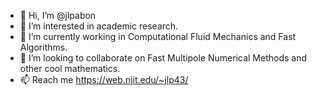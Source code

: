 - 👋 Hi, I’m @jlpabon
- 👀 I’m interested in academic research.
- 🌱 I’m currently working in Computational Fluid Mechanics and Fast Algorithms.
- 💞️ I’m looking to collaborate on Fast Multipole Numerical Methods and other cool mathematics.
- 📫 Reach me https://web.njit.edu/~jlp43/

<!---
jlpabon/jlpabon is a ✨ special ✨ repository because its `README.md` (this file) appears on your GitHub profile.
You can click the Preview link to take a look at your changes.
--->
